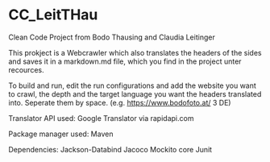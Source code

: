 # CC_LeitTHau
Clean Code Project from Bodo Thausing and Claudia Leitinger

This prokject is a Webcrawler which also translates the headers of the sides and saves it in a markdown.md file, which you find in the project unter recources. 

To build and run, edit the run configurations and add the website you want to crawl, the depth and the target language you want the headers translated into. 
Seperate them by space. (e.g. https://www.bodofoto.at/ 3 DE)

Translator API used: 
Google Translator via rapidapi.com

Package manager used:
Maven

Dependencies:
Jackson-Databind
Jacoco
Mockito core
Junit
